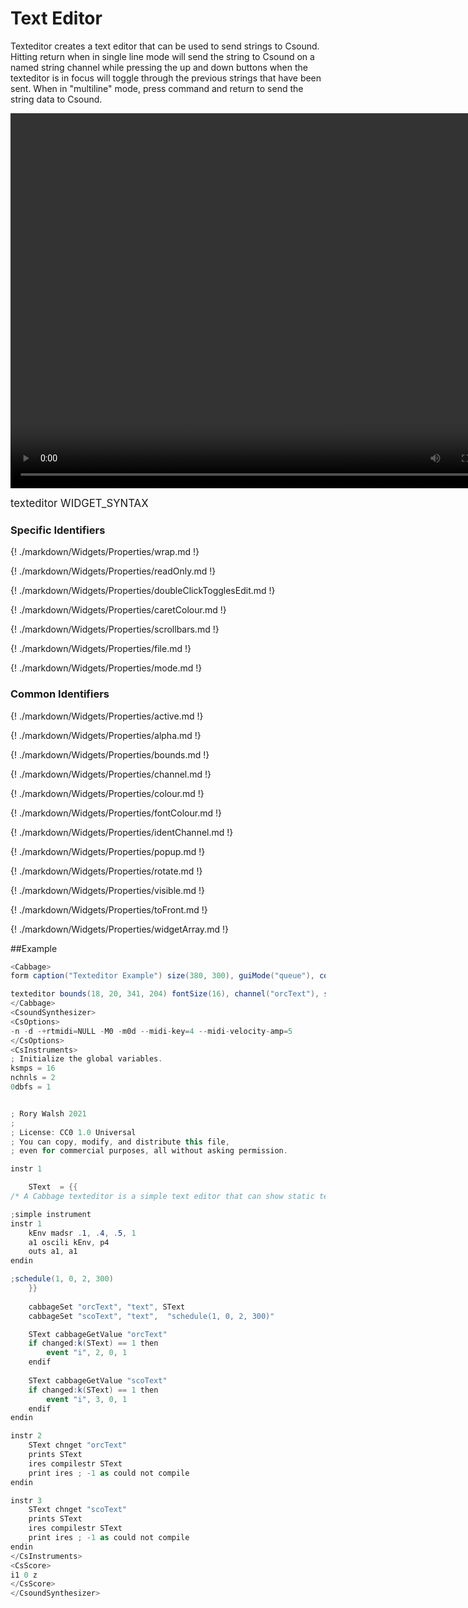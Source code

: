 # Text Editor

Texteditor creates a text editor that can be used to send strings to Csound. Hitting return when in single line mode will send the string to Csound on a named string channel while pressing the up and down buttons when the texteditor is in focus will toggle through the previous strings that have been sent. When in "multiline" mode, press command and return to send the string data to Csound. 

<video width="800" height="600" controls>
<source src="../../images/docs/texteditor.mp4">
</video> 

<big></pre>
texteditor WIDGET_SYNTAX
</pre></big>

### Specific Identifiers

{! ./markdown/Widgets/Properties/wrap.md !} 

{! ./markdown/Widgets/Properties/readOnly.md !} 

{! ./markdown/Widgets/Properties/doubleClickTogglesEdit.md !} 

{! ./markdown/Widgets/Properties/caretColour.md !} 

{! ./markdown/Widgets/Properties/scrollbars.md !} 

{! ./markdown/Widgets/Properties/file.md !} 

{! ./markdown/Widgets/Properties/mode.md !} 

### Common Identifiers

{! ./markdown/Widgets/Properties/active.md !} 

{! ./markdown/Widgets/Properties/alpha.md !} 

{! ./markdown/Widgets/Properties/bounds.md !} 
 
{! ./markdown/Widgets/Properties/channel.md !} 

{! ./markdown/Widgets/Properties/colour.md !} 

{! ./markdown/Widgets/Properties/fontColour.md !}   

{! ./markdown/Widgets/Properties/identChannel.md !} 

{! ./markdown/Widgets/Properties/popup.md !} 

{! ./markdown/Widgets/Properties/rotate.md !} 

{! ./markdown/Widgets/Properties/visible.md !} 

{! ./markdown/Widgets/Properties/toFront.md !} 

{! ./markdown/Widgets/Properties/widgetArray.md !}  

<!--(End of identifiers)/-->

##Example
<!--(Widget Example)/-->
```csharp
<Cabbage>
form caption("Texteditor Example") size(380, 300), guiMode("queue"), colour(2, 145, 209) pluginId("def1")

texteditor bounds(18, 20, 341, 204) fontSize(16), channel("orcText"), scrollbars(1), wrap(1),  fontColour(124, 210, 0), colour(0, 0, 0, 100)
</Cabbage>
<CsoundSynthesizer>
<CsOptions>
-n -d -+rtmidi=NULL -M0 -m0d --midi-key=4 --midi-velocity-amp=5
</CsOptions>
<CsInstruments>
; Initialize the global variables. 
ksmps = 16
nchnls = 2
0dbfs = 1


; Rory Walsh 2021 
;
; License: CC0 1.0 Universal
; You can copy, modify, and distribute this file, 
; even for commercial purposes, all without asking permission. 

instr 1

    SText  = {{
/* A Cabbage texteditor is a simple text editor that can show static text, or provide a way of edit new or existing text. You can also send text back to Csound by hit Ctrl+Enter. When you do so, Csound will pick up the entire editor string.\n\nIn the this example we create a simple live-coding type environment. Each time we modify the Csound code it gets sent to Csound and compiled on the fly.\n\nAll of the Cabbage widget examples use simple texteditor widgets to show basic information, but they can also load entire text files using the 'file()' identifier.  */

;simple instrument
instr 1
    kEnv madsr .1, .4, .5, 1
    a1 oscili kEnv, p4
    outs a1, a1
endin

;schedule(1, 0, 2, 300)
    }}
    
    cabbageSet "orcText", "text", SText
    cabbageSet "scoText", "text",  "schedule(1, 0, 2, 300)"

    SText cabbageGetValue "orcText"
    if changed:k(SText) == 1 then
        event "i", 2, 0, 1
    endif
    
    SText cabbageGetValue "scoText"
    if changed:k(SText) == 1 then
        event "i", 3, 0, 1
    endif
endin

instr 2
    SText chnget "orcText"
    prints SText
    ires compilestr SText 
    print ires ; -1 as could not compile
endin

instr 3
    SText chnget "scoText"
    prints SText
    ires compilestr SText 
    print ires ; -1 as could not compile
endin
</CsInstruments>
<CsScore>
i1 0 z
</CsScore>
</CsoundSynthesizer>
```
<!--End Widget Example)/-->
